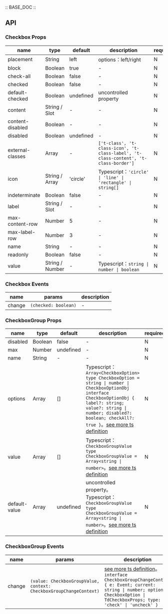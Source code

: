 :: BASE_DOC ::

## API

### Checkbox Props

 name             | type            | default   | description                                                                         | required 
------------------|-----------------|-----------|-------------------------------------------------------------------------------------|----------
 placement        | String          | left      | options：left/right                                                                  | N        
 block            | Boolean         | true      | \-                                                                                  | N        
 check-all        | Boolean         | false     | \-                                                                                  | N        
 checked          | Boolean         | false     | \-                                                                                  | N        
 default-checked  | Boolean         | undefined | uncontrolled property                                                               | N        
 content          | String / Slot   | -         | \-                                                                                  | N        
 content-disabled | Boolean         | -         | \-                                                                                  | N        
 disabled         | Boolean         | undefined | \-                                                                                  | N        
 external-classes | Array           | -         | `['t-class', 't-class-icon', 't-class-label', 't-class-content', 't-class-border']` | N        
 icon             | String / Array  | 'circle'  | Typescript：`'circle' \| 'line' \| 'rectangle' \| string[]`                          | N        
 indeterminate    | Boolean         | false     | \-                                                                                  | N        
 label            | String / Slot   | -         | \-                                                                                  | N        
 max-content-row  | Number          | 5         | \-                                                                                  | N        
 max-label-row    | Number          | 3         | \-                                                                                  | N        
 name             | String          | -         | \-                                                                                  | N        
 readonly         | Boolean         | false     | \-                                                                                  | N        
 value            | String / Number | -         | Typescript：`string \| number \| boolean`                                            | N        

### Checkbox Events

 name   | params               | description 
--------|----------------------|-------------
 change | `(checked: boolean)` | \-          

### CheckboxGroup Props

 name          | type    | default   | description                                                                                                                                                                                                                                                                                                                       | required 
---------------|---------|-----------|-----------------------------------------------------------------------------------------------------------------------------------------------------------------------------------------------------------------------------------------------------------------------------------------------------------------------------------|----------
 disabled      | Boolean | false     | \-                                                                                                                                                                                                                                                                                                                                | N        
 max           | Number  | undefined | \-                                                                                                                                                                                                                                                                                                                                | N        
 name          | String  | -         | \-                                                                                                                                                                                                                                                                                                                                | N        
 options       | Array   | []        | Typescript：`Array<CheckboxOption>` `type CheckboxOption = string \| number \| CheckboxOptionObj` `interface CheckboxOptionObj { label?: string; value?: string \| number; disabled?: boolean; checkAll?: true }`。[see more ts definition](https://github.com/Tencent/tdesign-miniprogram/tree/develop/src/checkbox-group/type.ts) | N        
 value         | Array   | []        | Typescript：`CheckboxGroupValue` `type CheckboxGroupValue = Array<string \| number>`。[see more ts definition](https://github.com/Tencent/tdesign-miniprogram/tree/develop/src/checkbox-group/type.ts)                                                                                                                              | N        
 default-value | Array   | undefined | uncontrolled property。Typescript：`CheckboxGroupValue` `type CheckboxGroupValue = Array<string \| number>`。[see more ts definition](https://github.com/Tencent/tdesign-miniprogram/tree/develop/src/checkbox-group/type.ts)                                                                                                        | N        

### CheckboxGroup Events

 name   | params                                                             | description                                                                                                                                                                                                                                                                      
--------|--------------------------------------------------------------------|----------------------------------------------------------------------------------------------------------------------------------------------------------------------------------------------------------------------------------------------------------------------------------
 change | `(value: CheckboxGroupValue, context: CheckboxGroupChangeContext)` | [see more ts definition](https://github.com/Tencent/tdesign-miniprogram/tree/develop/src/checkbox-group/type.ts)。<br/>`interface CheckboxGroupChangeContext { e: Event; current: string \| number; option: CheckboxOption \| TdCheckboxProps; type: 'check' \| 'uncheck' }`<br/> 

